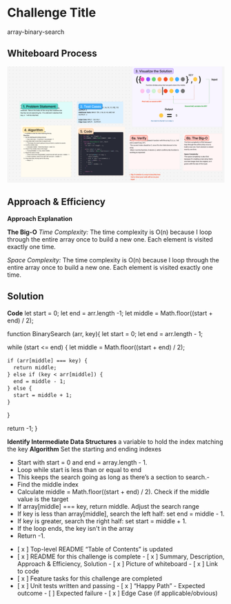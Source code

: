 # Challenge Title
array-binary-search

## Whiteboard Process
![BinarySearch ](img/binarySearch-wp_cc2.png)

## Approach & Efficiency
<!-- What approach did you take? Why? What is the Big O space/time for this approach? -->
**Approach Explanation**

**The Big-O**
*Time Complexity:*
The time complexity is O(n) because I loop through the entire array once to build a new one. Each element is visited exactly one time.

*Space Complexity:*
The time complexity is O(n) because I loop through the entire array once to build a new one. Each element is visited exactly one time.

## Solution
<!-- Show how to run your code, and examples of it in action -->
**Code**
let start = 0;
let end = arr.length -1;
let middle = Math.floor((start + end) / 2);

function BinarySearch (arr, key){
 let start = 0;
  let end = arr.length - 1;

  while (start <= end) {
    let middle = Math.floor((start + end) / 2);

    if (arr[middle] === key) {
      return middle;
    } else if (key < arr[middle]) {
      end = middle - 1;
    } else {
      start = middle + 1;
    }
  }

  return -1;
}

**Identify Intermediate Data Structures**
a variable to hold the index matching the key 
**Algorithm**
Set the starting and ending indexes
- Start with start = 0 and end = array.length - 1.
- Loop while start is less than or equal to end
- This keeps the search going as long as there’s a section to search.-  
- Find the middle index
- Calculate middle = Math.floor((start + end) / 2).
Check if the middle value is the target
- If array[middle] === key, return middle.
Adjust the search range
- If key is less than array[middle], search the left half: set end = middle - 1.
- If key is greater, search the right half: set start = middle + 1.
- If the loop ends, the key isn't in the array
- Return -1.

<!-- CHECKLIST: Whiteboard Process -->

 - [ x ] Top-level README “Table of Contents” is updated
 - [ x ] README for this challenge is complete
       - [ x ] Summary, Description, Approach & Efficiency, Solution
       - [ x ] Picture of whiteboard
       - [ x ] Link to code
 - [ x ] Feature tasks for this challenge are completed
 - [ x ] Unit tests written and passing
       - [ x ] “Happy Path” - Expected outcome
       - [ ] Expected failure
       - [ x ] Edge Case (if applicable/obvious)
